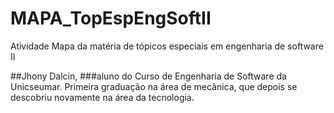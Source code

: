 # MAPA_TopEspEngSoftII
Atividade Mapa da matéria de tópicos especiais em engenharia de software II

##Jhony Dalcin,
###aluno do Curso de Engenharia de Software da Unicseumar. Primeira graduação na área de mecânica, que depois se descobriu novamente na área da tecnologia. 
